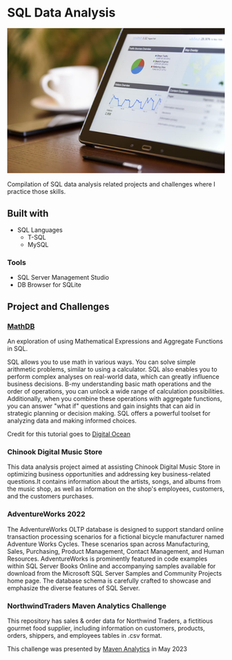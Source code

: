 # SQL Data Analysis

![Alt text](images/analytics.jpg "analytics")

Compilation of SQL data analysis related projects and challenges where I practice those skills.

## Built with

* SQL Languages
  * T-SQL
  * MySQL

### Tools

* SQL Server Management Studio
* DB Browser for SQLite

## Project and Challenges

### [MathDB](<https://github.com/leo-reyna/SQL-Data-Analysis/tree/main/MathDB>)

An exploration of using Mathematical Expressions and Aggregate Functions in SQL.

SQL allows you to use math in various ways. You can solve simple arithmetic problems, similar to using a calculator. SQL also enables you to perform complex analyses on real-world data, which can greatly influence business decisions. B-my understanding basic math operations and the order of operations, you can unlock a wide range of calculation possibilities. Additionally, when you combine these operations with aggregate functions, you can answer "what if" questions and gain insights that can aid in strategic planning or decision making. SQL offers a powerful toolset for analyzing data and making informed choices.

Credit for this tutorial goes to [Digital Ocean](https://www.digitalocean.com/)

### Chinook Digital Music Store

This data analysis project aimed at assisting Chinook Digital Music Store in optimizing business opportunities and addressing key business-related questions.It contains information about the artists, songs, and albums from the music shop, as well as information on the shop's employees, customers, and the customers purchases.

### AdventureWorks 2022

The AdventureWorks OLTP database is designed to support standard online transaction processing scenarios for a fictional bicycle manufacturer named Adventure Works Cycles. These scenarios span across Manufacturing, Sales, Purchasing, Product Management, Contact Management, and Human Resources. AdventureWorks is prominently featured in code examples within SQL Server Books Online and accompanying samples available for download from the Microsoft SQL Server Samples and Community Projects home page. The database schema is carefully crafted to showcase and emphasize the diverse features of SQL Server.

### NorthwindTraders Maven Analytics Challenge

This repository has sales & order data for Northwind Traders, a fictitious gourmet food supplier, including information on customers, products, orders, shippers, and employees tables in .csv format.

This challenge was presented by [Maven Analytics](https://app.mavenanalytics.io//) in May 2023
